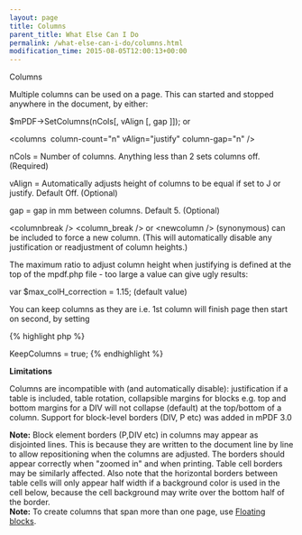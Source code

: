 ```yaml
---
layout: page
title: Columns
parent_title: What Else Can I Do
permalink: /what-else-can-i-do/columns.html
modification_time: 2015-08-05T12:00:13+00:00
---
```


<p>Columns</p>
<p>Multiple columns can be used on a page. This can started and stopped anywhere in the document, by either:</p>
<p>$mPDF-&gt;SetColumns(nCols[, vAlign [, gap ]]); or

&lt;columns&nbsp; column-count="n" vAlign="justify" column-gap="n" /&gt;</p>
<p>nCols = Number of columns. Anything less than 2 sets columns off. (Required)

vAlign = Automatically adjusts height of columns to be equal if set to J or justify. Default Off. (Optional)

gap = gap in mm between columns. Default 5. (Optional)</p>
<p>&lt;columnbreak /&gt; &lt;column_break /&gt; or &lt;newcolumn /&gt; (synonymous) can be included to force a new column. (This will automatically disable any justification or readjustment of column heights.)</p>
<p>The maximum ratio to adjust column height when justifying is defined at the top of the mpdf.php file - too large a value can give ugly results:

var $max_colH_correction = 1.15; (default value)</p>
<p>You can keep columns as they are i.e. 1st column will finish page then start on second, by setting</p>

{% highlight php %}
<?php

$mpdf->KeepColumns = true;
{% endhighlight %}

<p><b>Limitations</b></p>
<p>Columns are incompatible with (and automatically disable): justification if a table is included, table rotation, collapsible margins for blocks e.g. top and bottom margins for a DIV will not collapse (default) at the top/bottom of a column. Support for block-level borders (DIV, P etc) was added in mPDF 3.0</p>

<div class="alert alert-info" role="alert"><strong>Note:</strong> Block element borders (P,DIV etc) in columns may appear as disjointed lines. This is because they are written to the document line by line to allow repositioning when the columns are adjusted. The borders should appear correctly when "zoomed in" and when printing. Table cell borders may be similarly affected. Also note that the horizontal borders between table cells will only appear half width if a background color is used in the cell below, because the cell background may write over the bottom half of the border.</div>

<div class="alert alert-info" role="alert"><strong>Note:</strong> To create columns that span more than one page, use <a href="{{ "/what-else-can-i-do/floating-blocks.html" | prepend: site.baseurl }}">Floating blocks</a>.</div>

